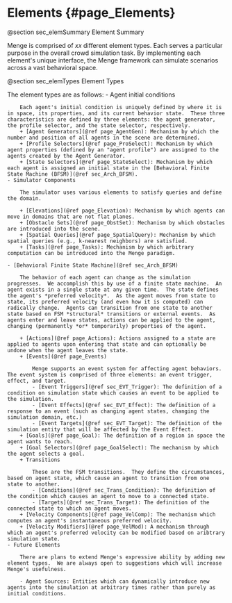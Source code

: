 Elements                {#page_Elements}
======================

@section sec_elemSummary Element Summary

Menge is comprised of *xx* different element types.  Each serves a particular purpose in the overall crowd simulation task.  By implementing each element's unique interface, the Menge framework can simulate scenarios across a vast behavioral space.

@section sec_elemTypes Element Types

The element types are as follows:
	- Agent initial conditions
	
		Each agent's initial condition is uniquely defined by where it is in space, its properties, and its current behavior state.  These three characteristics are defined by three elements: the agent generator, the profile selector, and the state selector, respectively.  		
		+ [Agent Generators](@ref page_AgentGen): Mechanism by which the number and position of all agents in the scene are determined.
		+ [Profile Selectors](@ref page_ProSelect): Mechanism by which agent properties (defined by an "agent profile") are assigned to the agents created by the Agent Generator.
		+ [State Selectors](@ref page_StateSelect): Mechanism by which each agent is assigned an initial state in the [Behavioral Finite State Machine (BFSM)](@ref sec_Arch_BFSM).
	- Simulator Components
	
		The simulator uses various elements to satisfy queries and define the domain.  
		
		+ [Elevations](@ref page_Elevation): Mechanism by which agents can move in domains that are not flat planes.
		+ [Obstacle Sets](@ref page_ObstSet): Mechanism by which obstacles are introduced into the scene.
		+ [Spatial Queries](@ref page_SpatialQuery): Mechanism by which spatial queries (e.g., k-nearest neighbors) are satisfied.
		+ [Tasks](@ref page_Tasks): Mechanism by which arbitrary computation can be introduced into the Menge paradigm.  
		
	- [Behavioral Finite State Machine](@ref sec_Arch_BFSM)
	
		The behavior of each agent can change as the simulation progresses.  We accomplish this by use of a finite state machine.  An agent exists in a single state at any given time.  The state defines the agent's *preferred velocity*.  As the agent moves from state to state, its preferred velocity (and even how it is computed) can radically change.  Agents can transition from one state to another state based on FSM *structural* transitions or external events.  As agents enter and leave states, actions can be applied to the agent, changing (permanently *or* temporarily) properties of the agent.
		
		+ [Actions](@ref page_Actions): Actions assigned to a state are applied to agents upon entering that state and can optionally be undone when the agent leaves the state.
		+ [Events](@ref page_Events)
		
			Menge supports an event system for affecting agent behaviors.  The event system is comprised of three elements: an event trigger, effect, and target.
			- [Event Triggers](@ref sec_EVT_Trigger): The definition of a condition on simulation state which causes an event to be applied to the simulation.
			- [Event Effects](@ref sec_EVT_Effect): The definition of a response to an event (such as changing agent states, changing the simulation domain, etc.)
			- [Event Targets](@ref sec_EVT_Target): The definition of the simulation entity that will be affected by the Event Effect.
		+ [Goals](@ref page_Goal): The definition of a region in space the agent wants to reach.
		+ [Goal Selectors](@ref page_GoalSelect): The mechanism by which the agent selects a goal.
		+ Transitions
			
			These are the FSM transitions.  They define the circumstances, based on agent state, which cause an agent to transition from one state to another.
			- [Conditions](@ref sec_Trans_Condition): The definition of the condition which causes an agent to move to a connected state.
			- [Targets](@ref sec_Trans_Target): The definition of the connected state to which an agent moves.
		+ [Velocity Components](@ref page_VelComp): The mechanism which computes an agent's instantaneous preferred velocity.
		+ [Velocity Modifiers](@ref page_VelMod): A mechanism through which an agent's preferred velocity can be modified based on aribtrary simulation state.
	- Future Elements
	
		There are plans to extend Menge's expressive ability by adding new element types.  We are always open to suggestions which will increase Menge's usefulness.
		
		- Agent Sources: Entities which can dynamically introduce new agents into the simulation at arbitrary times rather than purely as initial conditions.